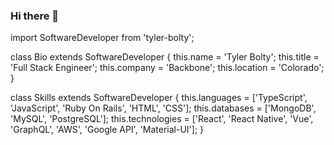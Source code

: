 ### Hi there 👋

import SoftwareDeveloper from 'tyler-bolty';

class Bio extends SoftwareDeveloper {
  this.name     = 'Tyler Bolty';
  this.title    = 'Full Stack Engineer';
  this.company  = 'Backbone';
  this.location = 'Colorado';
}

class Skills extends SoftwareDeveloper {
  this.languages    = ['TypeScript', 'JavaScript', 'Ruby On Rails', 'HTML', 'CSS'];
  this.databases    = ['MongoDB', 'MySQL', 'PostgreSQL'];
  this.technologies = ['React', 'React Native', 'Vue', 'GraphQL', 'AWS', 'Google API', 'Material-UI'];
}


<!--
**starbjornx/starbjornx** is a ✨ _special_ ✨ repository because its `README.md` (this file) appears on your GitHub profile.

Here are some ideas to get you started:

- 🔭 I’m currently working on ...
- 🌱 I’m currently learning ...
- 👯 I’m looking to collaborate on ...
- 🤔 I’m looking for help with ...
- 💬 Ask me about ...
- 📫 How to reach me: ...
- 😄 Pronouns: ...
- ⚡ Fun fact: ...
-->
